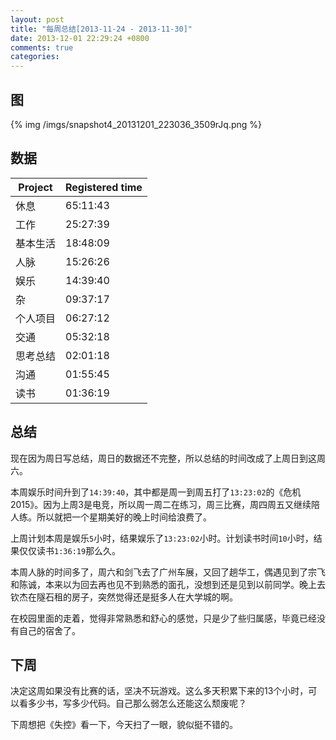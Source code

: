 ```yaml
---
layout: post
title: "每周总结[2013-11-24 - 2013-11-30]"
date: 2013-12-01 22:29:24 +0800
comments: true
categories: 
---
```


## 图

{% img /imgs/snapshot4_20131201_223036_3509rJq.png %}

## 数据

Project|Registered time
-|-
休息|65:11:43
工作|25:27:39
基本生活|18:48:09
人脉|15:26:26
娱乐|14:39:40
杂|09:37:17
个人项目|06:27:12
交通|05:32:18
思考总结|02:01:18
沟通|01:55:45
读书|01:36:19

## 总结

现在因为周日写总结，周日的数据还不完整，所以总结的时间改成了上周日到这周六。

本周娱乐时间升到了`14:39:40`，其中都是周一到周五打了`13:23:02`的《危机2015》。因为上周3是电竞，所以周一周二在练习，周三比赛，周四周五又继续陪人练。所以就把一个星期美好的晚上时间给浪费了。

上周计划本周是娱乐`5`小时，结果娱乐了`13:23:02`小时。计划读书时间`10`小时，结果仅仅读书`1:36:19`那么久。

本周人脉的时间多了，周六和剑飞去了广州车展，又回了趟华工，偶遇见到了宗飞和陈诚，本来以为回去再也见不到熟悉的面孔，没想到还是见到以前同学。晚上去钦杰在隧石租的房子，突然觉得还是挺多人在大学城的啊。

在校园里面的走着，觉得非常熟悉和舒心的感觉，只是少了些归属感，毕竟已经没有自己的宿舍了。

## 下周

决定这周如果没有比赛的话，坚决不玩游戏。这么多天积累下来的13个小时，可以看多少书，写多少代码。自己那么弱怎么还能这么颓废呢？

下周想把《失控》看一下，今天扫了一眼，貌似挺不错的。







